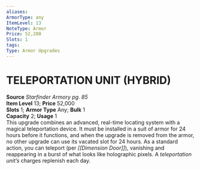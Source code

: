 ```yaml
---
aliases: 
ArmorType: any
ItemLevel: 13
NoteType: Armor
Price: 52,200
Slots: 1
tags: 
Type: Armor Upgrades
---
```

# TELEPORTATION UNIT (HYBRID)
**Source** _Starfinder Armory pg. 85_  
**Item Level** 13; **Price** 52,000  
**Slots** 1; **Armor Type** Any; **Bulk** 1  
**Capacity** 2; **Usage** 1  
This upgrade combines an advanced, real-time locating system with a magical teleportation device. It must be installed in a suit of armor for 24 hours before it functions, and when the upgrade is removed from the armor, no other upgrade can use its vacated slot for 24 hours. As a standard action, you can teleport (per _[[Dimension Door]]_), vanishing and reappearing in a burst of what looks like holographic pixels. A _teleportation unit’s_ charges replenish each day.